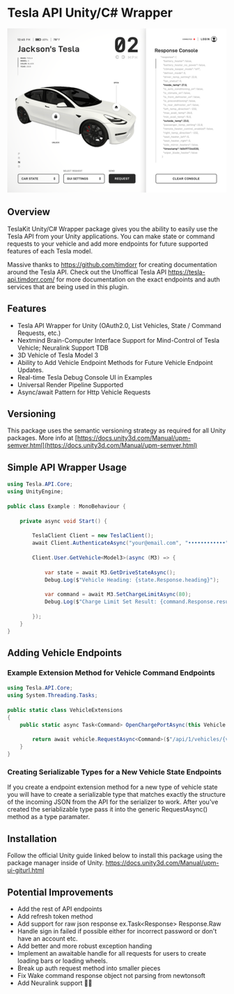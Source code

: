 # Tesla API Unity/C# Wrapper

![Samples~/Standard/Images/ConsoleMock.png](Samples~/Standard/Images/ConsoleMock.png)

## Overview

TeslaKit Unity/C# Wrapper package gives you the ability to easily use the Tesla API from your Unity applications. You can make state or command requests to your vehicle and add more endpoints for future supported features of each Tesla model.

Massive thanks to https://github.com/timdorr for creating documentation around the Tesla API. Check out the Unoffical Tesla API https://tesla-api.timdorr.com/ for more documentation on the exact endpoints and auth services that are being used in this plugin.

## Features

- Tesla API Wrapper for Unity (OAuth2.0, List Vehicles, State / Command Requests, etc.)
- Nextmind Brain-Computer Interface Support for Mind-Control of Tesla Vehicle; Neuralink Support TDB
- 3D Vehicle of Tesla Model 3
- Ability to Add Vehicle Endpoint Methods for Future Vehicle Endpoint Updates.
- Real-time Tesla Debug Console UI in Examples
- Universal Render Pipeline Supported
- Async/await Pattern for Http Vehicle Requests

## Versioning

This package uses the semantic versioning strategy as required for all Unity packages. More info at [https://docs.unity3d.com/Manual/upm-semver.html](https://docs.unity3d.com/Manual/upm-semver.html)

## Simple API Wrapper Usage

```csharp
using Tesla.API.Core;
using UnityEngine;

public class Example : MonoBehaviour {

    private async void Start() {

        TeslaClient Client = new TeslaClient();
        await Client.AuthenticateAsync("your@email.com", "••••••••••••");

        Client.User.GetVehicle<Model3>(async (M3) => {

            var state = await M3.GetDriveStateAsync();
            Debug.Log($"Vehicle Heading: {state.Response.heading}");

            var command = await M3.SetChargeLimitAsync(80);
            Debug.Log($"Charge Limit Set Result: {command.Response.result}");

        });
    }
}
```

## Adding Vehicle Endpoints

### Example Extension Method for Vehicle Command Endpoints

```csharp
using Tesla.API.Core;
using System.Threading.Tasks;

public static class VehicleExtensions
{
    public static async Task<Command> OpenChargePortAsync(this Vehicle vehicle) {

        return await vehicle.RequestAsync<Command>($"/api/1/vehicles/{vehicle.Id}/command/charge_port_door_open");
    }
}
```

### Creating Serializable Types for a New Vehicle State Endpoints

If you create a endpoint extension method for a new type of vehicle state you will have to create a serializable type that matches exactly the structure of the incoming JSON from the API for the serializer to work. After you've created the seriablizable type pass it into the generic RequestAsync<T>() method as a type paramater.

## Installation

Follow the official Unity guide linked below to install this package using the package manager inside of Unity.
https://docs.unity3d.com/Manual/upm-ui-giturl.html

## Potential Improvements

- Add the rest of API endpoints
- Add refresh token method
- Add support for raw json response ex.Task<Response<T>> Response.Raw
- Handle sign in failed if possible either for incorrect password or don't have an account etc.
- Add better and more robust exception handing
- Implement an awaitable handle for all requests for users to create loading bars or loading wheels.
- Break up auth request method into smaller pieces
- Fix Wake command response object not parsing from newtonsoft
- Add Neuralink support 🤷‍♂️
